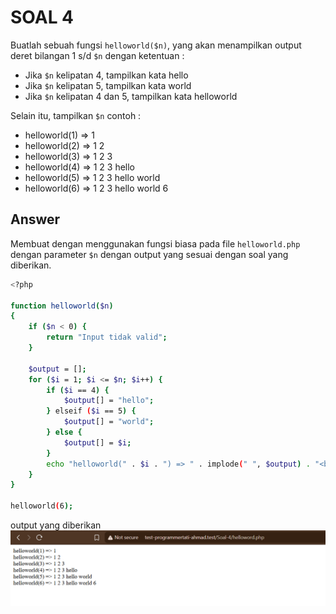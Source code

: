 # SOAL 4

Buatlah sebuah fungsi `helloworld($n)`, yang akan menampilkan output deret bilangan 1 s/d `$n`
dengan ketentuan :

- Jika `$n` kelipatan 4, tampilkan kata hello
- Jika `$n` kelipatan 5, tampilkan kata world
- Jika `$n` kelipatan 4 dan 5, tampilkan kata helloworld

Selain itu, tampilkan `$n` contoh :

- helloworld(1) => 1
- helloworld(2) => 1 2
- helloworld(3) => 1 2 3
- helloworld(4) => 1 2 3 hello
- helloworld(5) => 1 2 3 hello world
- helloworld(6) => 1 2 3 hello world 6

## Answer

Membuat dengan menggunakan fungsi biasa pada file `helloworld.php` dengan parameter `$n` dengan output yang sesuai dengan soal yang diberikan.

```bash
<?php

function helloworld($n)
{
    if ($n < 0) {
        return "Input tidak valid";
    }

    $output = [];
    for ($i = 1; $i <= $n; $i++) {
        if ($i == 4) {
            $output[] = "hello";
        } elseif ($i == 5) {
            $output[] = "world";
        } else {
            $output[] = $i;
        }
        echo "helloworld(" . $i . ") => " . implode(" ", $output) . "<br>";
    }
}

helloworld(6);
```

output yang diberikan
![helloworld](./image/helloworld.png)
